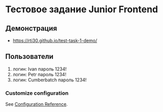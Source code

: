 # Тестовое задание Junior Frontend 
## Демонстрация
* https://rti30.github.io/test-task-1-demo/
## Пользователи
1. логин: Ivan пароль 1234!
1. логин: Petr пароль 1234!
1. логин: Cumberbatch  пароль 1234!

### Customize configuration
See [Configuration Reference](https://cli.vuejs.org/config/).
